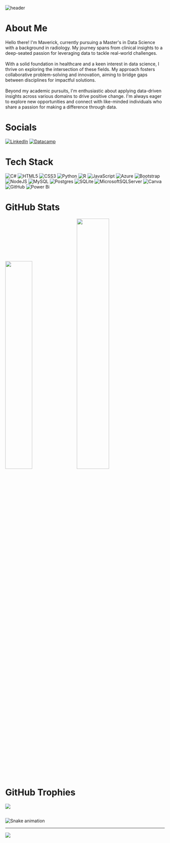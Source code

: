 ![header](https://capsule-render.vercel.app/api?type=waving&color=f1418f&height=200&section=header&text=Maverick%20Nguyen&fontColor=e7edf3&fontSize=50)

# About Me
Hello there! I'm Maverick, currently pursuing a Master's in Data Science with a background in radiology. My journey spans from clinical insights to a deep-seated passion for leveraging data to tackle real-world challenges.<br><br>With a solid foundation in healthcare and a keen interest in data science, I thrive on exploring the intersection of these fields. My approach fosters collaborative problem-solving and innovation, aiming to bridge gaps between disciplines for impactful solutions.<br><br>Beyond my academic pursuits, I'm enthusiastic about applying data-driven insights across various domains to drive positive change. I'm always eager to explore new opportunities and connect with like-minded individuals who share a passion for making a difference through data.

# Socials
[![LinkedIn](https://img.shields.io/badge/linkedin-%230077B5.svg?style=for-the-badge&logo=linkedin&logoColor=white)](https://www.linkedin.com/in/maverick-nguyen/) 
[![Datacamp](https://img.shields.io/badge/Datacamp-05192D?style=for-the-badge&logo=datacamp&logoColor=03E860)](https://www.datacamp.com/portfolio/maverick-nguyen)


# Tech Stack
![C#](https://img.shields.io/badge/c%23-%23239120.svg?style=for-the-badge&logo=csharp&logoColor=white) ![HTML5](https://img.shields.io/badge/html5-%23E34F26.svg?style=for-the-badge&logo=html5&logoColor=white) ![CSS3](https://img.shields.io/badge/css3-%231572B6.svg?style=for-the-badge&logo=css3&logoColor=white) ![Python](https://img.shields.io/badge/python-3670A0?style=for-the-badge&logo=python&logoColor=ffdd54) ![R](https://img.shields.io/badge/r-%23276DC3.svg?style=for-the-badge&logo=r&logoColor=white) ![JavaScript](https://img.shields.io/badge/javascript-%23323330.svg?style=for-the-badge&logo=javascript&logoColor=%23F7DF1E) ![Azure](https://img.shields.io/badge/azure-%230072C6.svg?style=for-the-badge&logo=microsoftazure&logoColor=white) ![Bootstrap](https://img.shields.io/badge/bootstrap-%238511FA.svg?style=for-the-badge&logo=bootstrap&logoColor=white) ![NodeJS](https://img.shields.io/badge/node.js-6DA55F?style=for-the-badge&logo=node.js&logoColor=white) ![MySQL](https://img.shields.io/badge/mysql-4479A1.svg?style=for-the-badge&logo=mysql&logoColor=white) ![Postgres](https://img.shields.io/badge/postgres-%23316192.svg?style=for-the-badge&logo=postgresql&logoColor=white) ![SQLite](https://img.shields.io/badge/sqlite-%2307405e.svg?style=for-the-badge&logo=sqlite&logoColor=white) ![MicrosoftSQLServer](https://img.shields.io/badge/Microsoft%20SQL%20Server-CC2927?style=for-the-badge&logo=microsoft%20sql%20server&logoColor=white) ![Canva](https://img.shields.io/badge/Canva-%2300C4CC.svg?style=for-the-badge&logo=Canva&logoColor=white) ![GitHub](https://img.shields.io/badge/github-%23121011.svg?style=for-the-badge&logo=github&logoColor=white) ![Power Bi](https://img.shields.io/badge/power_bi-F2C811?style=for-the-badge&logo=powerbi&logoColor=black)


# GitHub Stats
<div class='container'>
<img style="height: auto; width: 41%;" class="img" src="https://github-readme-stats.vercel.app/api?username=NguyenMav&theme=radical&hide_border=false&include_all_commits=true&count_private=true" />
&nbsp;
&nbsp;
<img style="height: auto; width: 45%;" class="img" src="https://github-readme-streak-stats.herokuapp.com/?user=NguyenMav&theme=radical&hide_border=false" /></div>
</div>

# GitHub Trophies
![](https://github-profile-trophy.vercel.app/?username=NguyenMav&theme=radical&no-frame=true&no-bg=true&margin-w=4)

##

<img src="https://raw.githubusercontent.com/NguyenMav/NguyenMav/output/snake.svg" alt="Snake animation" />

---
[![](https://visitcount.itsvg.in/api?id=NguyenMav&icon=3&color=10)](https://visitcount.itsvg.in)
